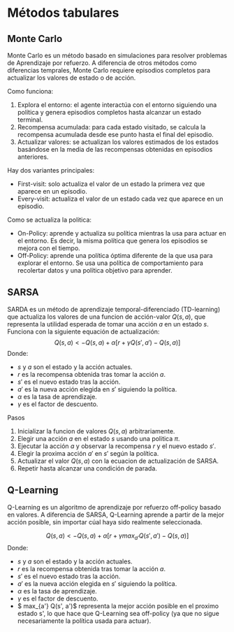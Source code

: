 # Métodos tabulares

## Monte Carlo
Monte Carlo es un método basado en simulaciones para resolver problemas de Aprendizaje por refuerzo. A diferencia de otros métodos como diferencias temprales, Monte Carlo requiere episodios completos para actualizar los valores de estado o de acción.

Como funciona:
1. Explora el entorno: el agente interactúa con el entorno siguiendo una política y genera episodios completos hasta alcanzar un estado terminal.
2. Recompensa acumulada: para cada estado visitado, se calcula la recompensa acumulada desde ese punto hasta el final del episodio.
3. Actualizar valores: se actualizan los valores estimados de los estados basándose en la media de las recompensas obtenidas en episodios anteriores.

Hay dos variantes principales:
* First-visit: solo actualiza el valor de un estado la primera vez que aparece en un episodio.
* Every-visit: actualiza el valor de un estado cada vez que aparece en un episodio.

Como se actualiza la politica:
* On-Policy: aprende y actualiza su política mientras la usa para actuar en el entorno. Es decir, la misma política que genera los episodios se mejora con el tiempo.
* Off-Policy: aprende una política óptima diferente de la que usa para explorar el entorno. Se usa una política de comportamiento para recolertar datos y una política objetivo para aprender.

## SARSA
SARDA es un método de aprendizaje temporal-diferenciado (TD-learning) que actualiza los valores de una funcion de acción-valor $Q(s,a)$, que representa la utilidad esperada de  tomar una acción $a$ en un estado $s$. Funciona con la siguiente equación de actualización:
$$Q(s,a) <- Q(s,a) + \alpha [r + \gamma Q(s', a') - Q(s,a)]$$
Donde:
* $s$ y $a$ son el estado y la acción actuales.
* $r$ es la recompensa obtenida tras tomar la acción $a$.
* $s'$ es el nuevo estado tras la acción.
* $a'$ es la  nueva acción elegida en $s'$ siguiendo la política.
* $\alpha$ es la tasa de aprendizaje.
* $\gamma$ es el factor de descuento.

Pasos
1. Inicializar la funcion de valores $Q(s,a)$ arbitrariamente.
2. Elegir una acción $a$ en el estado $s$ usando una politica $\pi$.
3. Ejecutar la acción $a$ y observar la recompensa $r$ y el nuevo estado $s'$.
4. Elegir la proxima acción $a'$ en $s'$ según la política.
5. Actualizar el valor $Q(s,a)$ con la ecuacion de actualización de SARSA.
6. Repetir hasta alcanzar una condición de parada.

## Q-Learning
Q-Learning es un algoritmo de aprendizaje por refuerzo off-policy basado en valores. A diferencia de SARSA, Q-Learning aprende a partir de la mejor acción posible, sin importar cúal haya sido realmente seleccionada.

$$Q(s,a) <- Q(s,a) + \alpha [r + \gamma max_{a'} Q(s', a') - Q(s,a)] $$
Donde:
* $s$ y $a$ son el estado y la acción actuales.
* $r$ es la recompensa obtenida tras tomar la acción $a$.
* $s'$ es el nuevo estado tras la acción.
* $a'$ es la  nueva acción elegida en $s'$ siguiendo la política.
* $\alpha$ es la tasa de aprendizaje.
* $\gamma$ es el factor de descuento.
* $ max_{a'} Q(s', a')$ representa la mejor acción posible en el proximo estado s', lo que hace que Q-Learning sea off-policy (ya que no sigue necesariamente la política usada para actuar).
